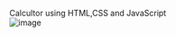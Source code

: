 Calcultor using HTML,CSS and JavaScript <br>
![image](https://github.com/its-prathamesh/LGMVIP/assets/137368706/e91fae57-7909-4354-8e74-b1c76a47daf8)
